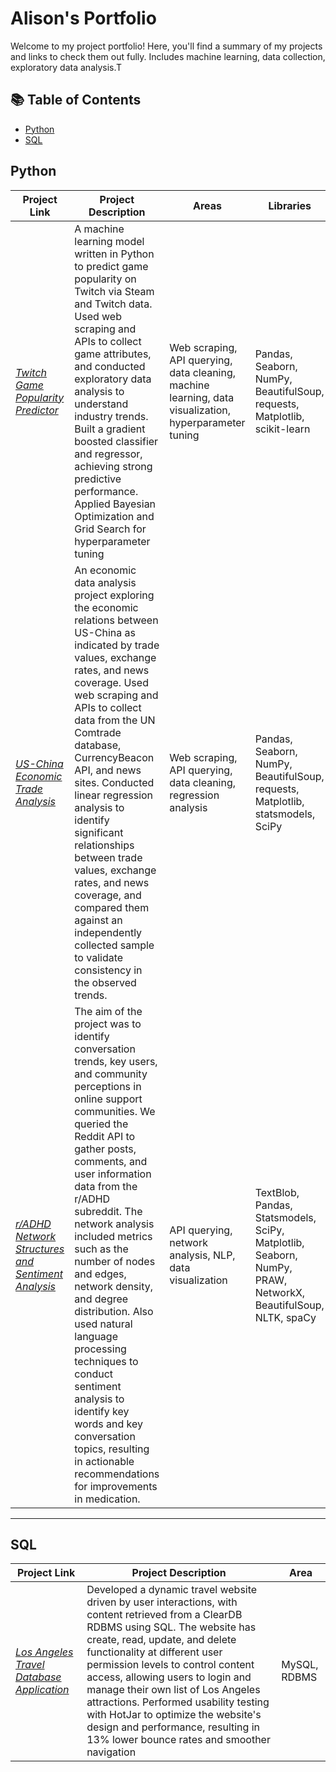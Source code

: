 # Alison's Portfolio

Welcome to my project portfolio! Here, you'll find a summary of my projects and links to check them out fully. Includes machine learning, data collection, exploratory data analysis.T

## 📚 Table of Contents
- [Python](#python)
- [SQL](#sql)

## Python

| Project Link | Project Description | Areas | Libraries |    
|---|---|---|---|
| [*Twitch Game Popularity Predictor*](https://github.com/yq808/twitch-steam-game-predictor) | A machine learning model written in Python to predict game popularity on Twitch via Steam and Twitch data. Used web scraping and APIs to collect game attributes, and conducted exploratory data analysis to understand industry trends. Built a gradient boosted classifier and regressor, achieving strong predictive performance. Applied Bayesian Optimization and Grid Search for hyperparameter tuning | Web scraping, API querying, data cleaning, machine learning, data visualization, hyperparameter tuning | Pandas, Seaborn, NumPy, BeautifulSoup, requests, Matplotlib, scikit-learn | 
| [*US-China Economic Trade Analysis*](https://github.com/yq808/us-china-trade-analysis) | An economic data analysis project exploring the economic relations between US-China as indicated by trade values, exchange rates, and news coverage. Used web scraping and APIs to collect data from the UN Comtrade database, CurrencyBeacon API, and news sites. Conducted linear regression analysis to identify significant relationships between trade values, exchange rates, and news coverage, and compared them against an independently collected sample to validate consistency in the observed trends. | Web scraping, API querying, data cleaning, regression analysis | Pandas, Seaborn, NumPy, BeautifulSoup, requests, Matplotlib, statsmodels, SciPy |   
| [*r/ADHD Network Structures and Sentiment Analysis*](https://github.com/yq808/reddit-network-sentiment-analysis) | The aim of the project was to identify conversation trends, key users, and community perceptions in online support communities. We queried the Reddit API to gather posts, comments, and user information data from the r/ADHD subreddit. The network analysis included metrics such as the number of nodes and edges, network density, and degree distribution. Also used natural language processing techniques to conduct sentiment analysis to identify key words and key conversation topics, resulting in actionable recommendations for improvements in medication. | API querying, network analysis, NLP, data visualization | TextBlob, Pandas, Statsmodels, SciPy, Matplotlib, Seaborn, NumPy, PRAW, NetworkX, BeautifulSoup, NLTK, spaCy |   

***

## SQL
| Project Link | Project Description | Area | 
|---|---|---|
| [*Los Angeles Travel Database Application*](https://github.com/yq808/la-travel-database-app) | Developed a dynamic travel website driven by user interactions, with content retrieved from a ClearDB RDBMS using SQL. The website has create, read, update, and delete functionality at different user permission levels to control content access, allowing users to login and manage their own list of Los Angeles attractions. Performed usability testing with HotJar to optimize the website's design and performance, resulting in 13\% lower bounce rates and smoother navigation | MySQL, RDBMS | 
